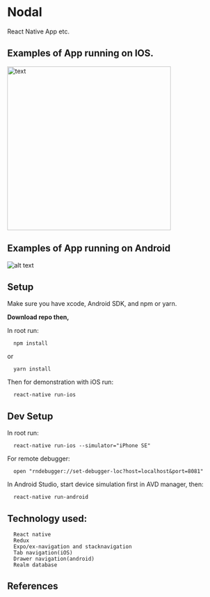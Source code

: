 # Nodal

React Native App etc.

## Examples of App running on IOS.

<img alt="text" src="" width="376">

## Examples of App running on Android

![alt text]()

## Setup

Make sure you have xcode, Android SDK, and npm or yarn.

**Download repo then,**

In root run:

```
  npm install
```

or

```
  yarn install
```

Then for demonstration with iOS run:

```
  react-native run-ios
```

## Dev Setup

In root run:

```
  react-native run-ios --simulator="iPhone SE"
```

For remote debugger:

```
  open "rndebugger://set-debugger-loc?host=localhost&port=8081"
```

In Android Studio, start device simulation first in AVD manager, then:

```
  react-native run-android
```

## Technology used:

```
  React native
  Redux
  Expo/ex-navigation and stacknavigation
  Tab navigation(iOS)
  Drawer navigation(android)
  Realm database
```

## References
